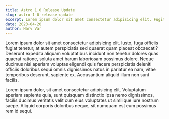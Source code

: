 ```yaml
---
title: Astro 1.0 Release Update
slug: astro-1-0-release-update
excerpt: Lorem ipsum dolor sit amet consectetur adipisicing elit. Fugit laboriosam blanditiis praesentium perferendis laborum eveniet magni illo eos rerum minima?
date: 2023-04-20
author: Harv Var
---
```


Lorem ipsum dolor sit amet consectetur adipisicing elit. Iusto, fuga officiis fugiat tenetur, at autem perspiciatis sed quaerat quam placeat obcaecati? Deserunt expedita aliquam voluptatibus incidunt non tenetur dolores quas quaerat ratione, soluta amet harum laboriosam possimus dolore. Neque ducimus nisi aperiam voluptas eligendi quis facere perspiciatis deleniti officiis doloribus sequi omnis dignissimos natus in pariatur ea nam, vitae temporibus deserunt, sapiente ex. Accusantium aliquid illum non sunt facilis.

Lorem ipsum dolor, sit amet consectetur adipisicing elit. Voluptatum aperiam sapiente quia, sunt quisquam distinctio ipsa nemo dignissimos, facilis ducimus veritatis velit cum eius voluptates ut similique iure nostrum saepe. Aliquid corporis doloribus neque, sit numquam est eum possimus rem id sequi.
